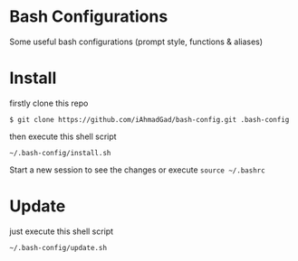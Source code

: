 # Bash Configurations
Some useful bash configurations (prompt style, functions & aliases)

# Install
firstly clone this repo
```
$ git clone https://github.com/iAhmadGad/bash-config.git .bash-config
```
then execute this shell script
```
~/.bash-config/install.sh
```
Start a new session to see the changes or execute `source ~/.bashrc`
# Update
just execute this shell script
```
~/.bash-config/update.sh
```
